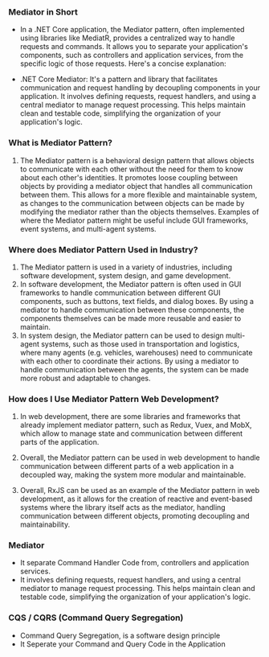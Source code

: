 ### Mediator in Short
- In a .NET Core application, the Mediator pattern, often implemented using libraries like MediatR, provides a centralized way to handle requests and commands. It allows you to separate your application's components, such as controllers and application services, from the specific logic of those requests. Here's a concise explanation:

- .NET Core Mediator: It's a pattern and library that facilitates communication and request handling by decoupling components in your application. It involves defining requests, request handlers, and using a central mediator to manage request processing. This helps maintain clean and testable code, simplifying the organization of your application's logic.

### What is Mediator Pattern?
1. The Mediator pattern is a behavioral design pattern that allows objects to communicate with each other without the need for them to know about each other's identities. It promotes loose coupling between objects by providing a mediator object that handles all communication between them. This allows for a more flexible and maintainable system, as changes to the communication between objects can be made by modifying the mediator rather than the objects themselves. Examples of where the Mediator pattern might be useful include GUI frameworks, event systems, and multi-agent systems.

### Where does Mediator Pattern Used in Industry?
1. The Mediator pattern is used in a variety of industries, including software development, system design, and game development.
2. In software development, the Mediator pattern is often used in GUI frameworks to handle communication between different GUI components, such as buttons, text fields, and dialog boxes. By using a mediator to handle communication between these components, the components themselves can be made more reusable and easier to maintain.
3. In system design, the Mediator pattern can be used to design multi-agent systems, such as those used in transportation and logistics, where many agents (e.g. vehicles, warehouses) need to communicate with each other to coordinate their actions. By using a mediator to handle communication between the agents, the system can be made more robust and adaptable to changes.

### How does I Use Mediator Pattern Web Development?
1. In web development, there are some libraries and frameworks that already implement mediator pattern, such as Redux, Vuex, and MobX, which allow to manage state and communication between different parts of the application.

2. Overall, the Mediator pattern can be used in web development to handle communication between different parts of a web application in a decoupled way, making the system more modular and maintainable.

3. Overall, RxJS can be used as an example of the Mediator pattern in web development, as it allows for the creation of reactive and event-based systems where the library itself acts as the mediator, handling communication between different objects, promoting decoupling and maintainability.




### Mediator
- It separate Command Handler Code from, controllers and application services.
- It involves defining requests, request handlers, and using a central mediator to manage request processing. This helps maintain clean and testable code, simplifying the organization of your application's logic.

### CQS / CQRS (Command Query Segregation)
- Command Query Segregation, is a software design principle 
- It Seperate your Command and Query Code in the Application